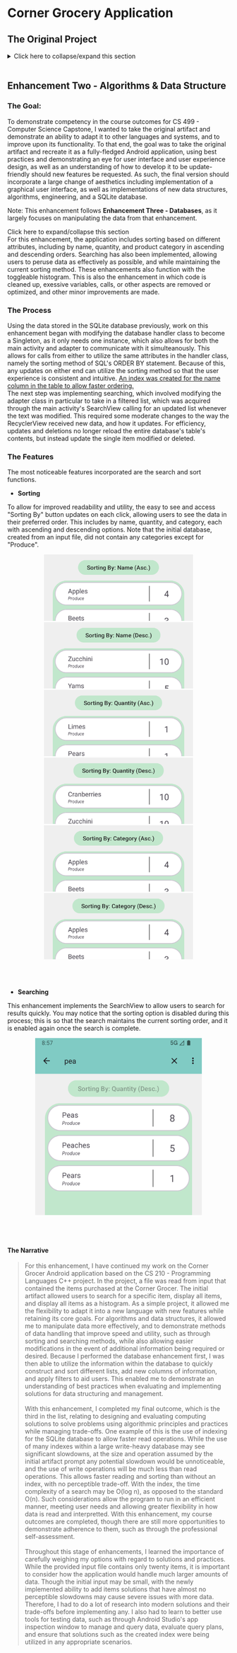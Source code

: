 # Corner Grocery Application


## The Original Project
<details>
<summary>Click here to collapse/expand this section</summary>

### The Goal:
The final project for CS 210 - Programming Languages, a course that taught basic file and class structures using languages such as C++. The premise of the final project is as follows:
>"Your task is to build an item-tracking program for the Corner Grocer, which should incorporate all of their requested functionality. The Corner Grocer needs a program that analyzes the text records they generate throughout the day. These records list items purchased in chronological order from the time the store opens to the time it closes. They are interested in rearranging their produce section and need to know how often items are purchased so they can create the most effective layout for their customers."

The file given was a basic .txt file with the item names written, separated by line, in order that they were purchased. An example is below:
```
Spinach
Radishes
Broccoli
Peas
Cranberries
Broccoli
```
From this snippet, we can see that there are two listings for Broccoli, so Broccoli should have a count of two so far. 


### The Artifact:
The artifact was a simple C++ application that ran in a terminal window. It included four options, chosen by typing a number and pressing enter: display a single item's count, display all items and their counts, display all items and their counts as a histogram, and exit.

<p align="center">
    <img src="screenshots/Artifact1.png" alt="The main menu displaying the options">
</p>

When options two and three are selected:

<p align="center">
    <img src="screenshots/Artifact2.png" alt="The display of items" height="400px">
    <img src="screenshots/Artifact3.png" alt="The histogram display" height="400px">
</p>
<br><br>

### The Code Review
Clicking on the thumbnail below will take you to the video hosted on Youtube:

<div align="center">
  
[![Code Review](https://img.youtube.com/vi/Jh8hhmw8C44/0.jpg)](https://www.youtube.com/watch?v=Jh8hhmw8C44)

</div>

</details>

<br>

## Enhancement Two - Algorithms & Data Structure

### The Goal:
To demonstrate competency in the course outcomes for CS 499 - Computer Science Capstone, I wanted to take the original artifact and demonstrate an ability to adapt it to other languages and systems, and to improve upon its functionality. To that end, the goal was to take the original artifact and recreate it as a fully-fledged Android application, using best practices and demonstrating an eye for user interface and user experience design, as well as an understanding of how to develop it to be update-friendly should new features be requested. As such, the final version should incorporate a large change of aesthetics including implementation of a graphical user interface, as well as implementations of new data structures, algorithms, engineering, and a SQLite database.


Note: This enhancement follows **Enhancement Three - Databases**, as it largely focuses on manipulating the data from that enhancement.

<summary>Click here to expand/collapse this section</summary>
For this enhancement, the application includes sorting based on different attributes, including by name, quantity, and product category in ascending and descending orders. Searching has also been implemented, allowing users to peruse data as effectively as possible, and while maintaining the current sorting method. These enhancements also function with the toggleable histogram. This is also the enhancement in which code is cleaned up, exessive variables, calls, or other aspects are removed or optimized, and other minor improvements are made.

### The Process
Using the data stored in the SQLite database previously, work on this enhancement began with modifying the database handler class to become a Singleton, as it only needs one instance, which also allows for both the main activity and adapter to communicate with it simulteanously. This allows for calls from either to utilize the same attributes in the handler class, namely the sorting method of SQL's ORDER BY statement. Because of this, any updates on either end can utilize the sorting method so that the user experience is consistent and intuitive. <a href="screenshots/cropped/IndexUsage.png">An index was created for the name column in the table to allow faster ordering.</a><br>
The next step was implementing searching, which involved modifying the adapter class in particular to take in a filtered list, which was acquired through the main activity's SearchView calling for an updated list whenever the text was modified. This required some moderate changes to the way the RecyclerView received new data, and how it updates. For efficiency, updates and deletions no longer reload the entire database's table's contents, but instead update the single item modified or deleted. 

### The Features
The most noticeable features incorporated are the search and sort functions.

- **Sorting**

To allow for improved readability and utility, the easy to see and access "Sorting By" button updates on each click, allowing users to see the data in their preferred order. This includes by name, quantity, and category, each with ascending and descending options. Note that the initial database, created from an input file, did not contain any categories except for "Produce". 
<p align="center">
    <img src="screenshots/cropped/Sort1.png" height="150px" alt="The sort button demonstrating ordering by ascending names.">
    <img src="screenshots/cropped/Sort2.png" height="150px" alt="The sort button demonstrating ordering by descending names.">
    <img src="screenshots/cropped/Sort3.png" height="150px" alt="The sort button demonstrating ordering by ascending quantity.">
    <img src="screenshots/cropped/Sort4.png" height="150px" alt="The sort button demonstrating ordering by descending quantity.">
    <img src="screenshots/cropped/Sort5.png" height="150px" alt="The sort button demonstrating ordering by ascending categories.">
    <img src="screenshots/cropped/Sort6.png" height="150px" alt="The sort button demonstrating ordering by descending categories.">
</p>
<br><br>

- **Searching**

This enhancement implements the SearchView to allow users to search for results quickly. You may notice that the sorting option is disabled during this process; this is so that the search maintains the current sorting order, and it is enabled again once the search is complete.
<p align="center">
    <img src="screenshots/cropped/SearchResults.png" height="400px" alt="The search function returning valid results.">
</p>
<br><br>

#### The Narrative

>For this enhancement, I have continued my work on the Corner Grocer Android application based on the CS 210 - Programming Languages C++ project. In the project, a file was read from input that contained the items purchased at the Corner Grocer. The initial artifact allowed users to search for a specific item, display all items, and display all items as a histogram. As a simple project, it allowed me the flexibility to adapt it into a new language with new features while retaining its core goals. For algorithms and data structures, it allowed me to manipulate data more effectively, and to demonstrate methods of data handling that improve speed and utility, such as through sorting and searching methods, while also allowing easier modifications in the event of additional information being required or desired. Because I performed the database enhancement first, I was then able to utilize the information within the database to quickly construct and sort different lists, add new columns of information, and apply filters to aid users. This enabled me to demonstrate an understanding of best practices when evaluating and implementing solutions for data structuring and management.<br><br>
With this enhancement, I completed my final outcome, which is the third in the list, relating to designing and evaluating computing solutions to solve problems using algorithmic principles and practices while managing trade-offs. One example of this is the use of indexing for the SQLite database to allow faster read operations. While the use of many indexes within a large write-heavy database may see significant slowdowns, at the size and operation assumed by the initial artifact prompt any potential slowdown would be unnoticeable, and the use of write operations will be much less than read operations. This allows faster reading and sorting than without an index, with no perceptible trade-off. With the index, the time complexity of a search may be O(log n), as opposed to the standard O(n). Such considerations allow the program to run in an efficient manner, meeting user needs and allowing greater flexibility in how data is read and interpretted. With this enhancement, my course outcomes are completed, though there are still more opportunities to demonstrate adherence to them, such as through the professional self-assessment.<br><br>
Throughout this stage of enhancements, I learned the importance of carefully weighing my options with regard to solutions and practices. While the provided input file contains only twenty items, it is important to consider how the application would handle much larger amounts of data. Though the initial input may be small, with the newly implemented ability to add items solutions that have almost no perceptible slowdowns may cause severe issues with more data. Therefore, I had to do a lot of research into modern solutions and their trade-offs before implementing any. I also had to learn to better use tools for testing data, such as through Android Studio's app inspection window to manage and query data, evaluate query plans, and ensure that solutions such as the created index were being utilized in any appropriate scenarios. 


